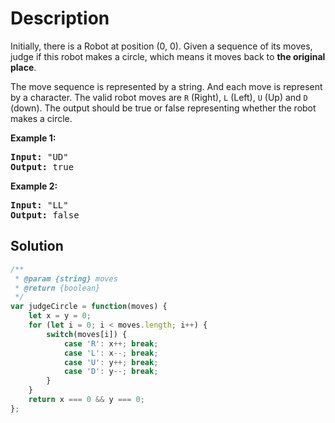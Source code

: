 # Description

Initially, there is a Robot at position (0, 0). Given a sequence of its moves, judge if this robot makes a circle, which means it moves back to **the original place**.

The move sequence is represented by a string. And each move is represent by a character. The valid robot moves are `R` (Right), `L` (Left), `U` (Up) and `D` (down). The output should be true or false representing whether the robot makes a circle.

**Example 1:**<br>
<pre>
<b>Input:</b> "UD"
<b>Output:</b> true
</pre>

**Example 2:**<br>
<pre>
<b>Input:</b> "LL"
<b>Output:</b> false
</pre>

## Solution
```javascript
/**
 * @param {string} moves
 * @return {boolean}
 */
var judgeCircle = function(moves) {
	let x = y = 0;
    for (let i = 0; i < moves.length; i++) {
		switch(moves[i]) {
			case 'R': x++; break;
			case 'L': x--; break;
			case 'U': y++; break;
			case 'D': y--; break;
		}
	}
	return x === 0 && y === 0;
};
```
